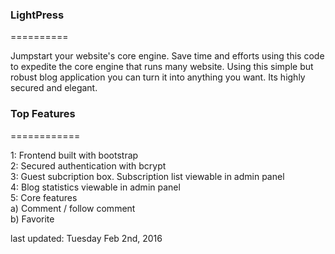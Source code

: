 <h3>LightPress</h3>
==========

Jumpstart your website's core engine. Save time and efforts using this code to expedite the core engine that runs many website. Using this simple but robust blog application you can turn it into anything you want. Its highly secured and elegant.

<h3>Top Features</h3>
============

1:  Frontend built with bootstrap <br>
2:  Secured authentication with bcrypt <br>
3:  Guest subcription box. Subscription list viewable in admin panel <br>
4:  Blog statistics viewable in admin panel <br>
5:  Core features <br>
    a)  Comment / follow comment <br>
    b)  Favorite <br>



last updated: Tuesday Feb 2nd, 2016


